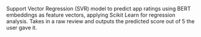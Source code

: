 Support Vector Regression (SVR) model to predict app ratings using BERT embeddings as feature vectors, applying Scikit Learn for regression analysis. Takes in a raw review and outputs the predicted score out of 5 the user gave it.
